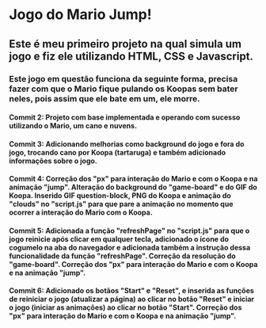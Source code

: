 # Jogo do Mario Jump!

## Este é meu primeiro projeto na qual simula um jogo e fiz ele utilizando HTML, CSS e Javascript.

### Este jogo em questão funciona da seguinte forma, precisa fazer com que o Mario fique pulando os Koopas sem bater neles, pois assim que ele bate em um, ele morre.

#### Commit 2: Projeto com base implementada e operando com sucesso utilizando o Mario, um cano e nuvens.

#### Commit 3: Adicionando melhorias como background do jogo e fora do jogo, trocando cano por Koopa (tartaruga) e também adicionado informações sobre o jogo.

#### Commit 4: Correção dos "px" para interação do Mario e com o Koopa e na animação "jump". Alteração do background do "game-board" e do GIF do Koopa. Inserido GIF question-block, PNG do Koopa e animação do "clouds" no "script.js" para que pare a animação no momento que ocorrer a interação do Mario com o Koopa.

#### Commit 5: Adicionada a função "refreshPage" no "script.js" para que o jogo reinicie após clicar em qualquer tecla, adicionado o ícone do cogumelo na aba do navegador e adicionada também a instrução dessa funcionalidade da função "refreshPage". Correção da resolução do "game-board". Correção dos "px" para interação do Mario e com o Koopa e na animação "jump".

#### Commit 6: Adicionado os botãos "Start" e "Reset", e inserida as funções de reiniciar o jogo (atualizar a página) ao clicar no botão "Reset" e iniciar o jogo (iniciar as animações) ao clicar no botão "Start". Correção dos "px" para interação do Mario e com o Koopa e na animação "jump".